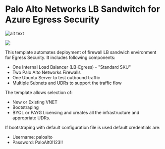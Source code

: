 # Palo Alto Networks LB Sandwitch for Azure Egress Security

![alt text](https://raw.githubusercontent.com/wwce/azure-arm/azure-egress-lb-standard-new-existing-vnet-bootstrap/Architecture-Diagram.png)

[<img src="http://azuredeploy.net/deploybutton.png"/>](https://portal.azure.com/#create/Microsoft.Template/uri/https%3A%2F%2Fraw.githubusercontent.com%2Fdstanic-pan%2Fazure-egress%2Fmaster%2FazureDeploy.json)

This template automates deployment of firewall LB sandwich environment for Egress Security.
It includes following components:

- One Internal Load Balancer (LB-Egress) - "Standard SKU"
- Two Palo Alto Networks Firewalls
- One Ubuntu Server to test outbound traffic
- Multiple Subnets and UDRs to support the traffic flow

 The template allows selection of:
 - New or Existing VNET
 - Bootstraping
 - BYOL or PAYG Licensing
 and creates all the infrastructure and appropriate UDRs.
 
 If bootstraping with default configuration file is used default credentials are:
 - Username: paloalto
 - Password: PaloAlt0!123!!
